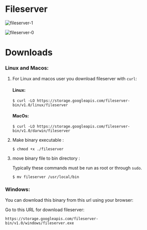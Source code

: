 # Fileserver

![fileserver-1](https://storage.googleapis.com/fileserver-bin/fileserver-1.png)

![fileserver-0](https://storage.googleapis.com/fileserver-bin/fileserver-0.png)

# Downloads
### Linux and Macos:
1. For Linux and macos user you download fileserver with `curl`:

    #### Linux:

    ```
    $ curl -LO https://storage.googleapis.com/fileserver-bin/v1.0/linux/fileserver 
    ```

    #### MacOs:

    ```
    $ curl -LO https://storage.googleapis.com/fileserver-bin/v1.0/darwin/fileserver
    ```

2. Make binary executable :
    ```
    $ chmod +x ./fileserver
    ```

3. move binary file to bin directory :

    Typically these commands must be run as root or through `sudo`.
    ```
    $ mv fileserver /usr/local/bin
    ```

### Windows:

You can download this binary from this url using your browser:

Go to this URL for download fileserver:

```
https://storage.googleapis.com/fileserver-bin/v1.0/windows/fileserver.exe
```
